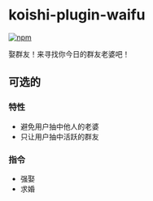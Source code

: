 # koishi-plugin-waifu

[![npm](https://img.shields.io/npm/v/koishi-plugin-waifu?style=flat-square)](https://www.npmjs.com/package/koishi-plugin-waifu)

娶群友！来寻找你今日的群友老婆吧！

## 可选的

### 特性
* 避免用户抽中他人的老婆
* 只让用户抽中活跃的群友

### 指令
* 强娶
* 求婚